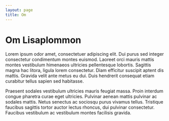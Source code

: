 ```yaml
---
layout: page
title: Om
---
```


# Om Lisaplommon

Lorem ipsum odor amet, consectetuer adipiscing elit. Dui purus sed integer consectetur condimentum montes euismod. Laoreet orci mauris mattis montes vestibulum himenaeos ultricies pellentesque lobortis. Sagittis magna hac litora, ligula lorem consectetur. Diam efficitur suscipit aptent dis mattis. Gravida velit ante metus eu dui. Duis hendrerit consequat etiam curabitur tellus sapien sed habitasse.

Praesent sodales vestibulum ultricies mauris feugiat massa. Proin interdum congue pharetra curae eget ultricies. Pulvinar aenean mattis pulvinar ac sodales mattis. Netus senectus ac sociosqu purus vivamus tellus. Tristique faucibus sagittis tortor auctor lectus rhoncus, dui pulvinar consectetur. Faucibus vestibulum ac vestibulum montes facilisis gravida.